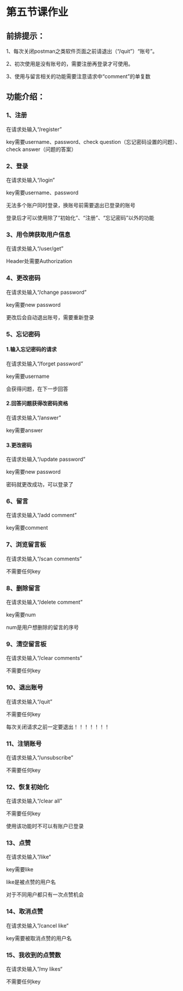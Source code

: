 # 第五节课作业

## 前排提示：

1、每次关闭postman之类软件页面之前请退出（“/quit”）“账号”。

2、初次使用是没有账号的，需要注册再登录才可使用。

3、使用与留言相关的功能需要注意请求中“comment”的单复数

## 功能介绍：

### 1、注册

在请求处输入“/register”

key需要username、password、check question（忘记密码设置的问题）、check answer（问题的答案）

### 2、登录

在请求处输入“/login”

key需要username、password

无法多个账户同时登录，换账号前需要退出已登录的账号

登录后才可以使用除了“初始化”、“注册”、“忘记密码”以外的功能

### 3、用令牌获取用户信息

在请求处输入“/user/get”

Header处需要Authorization

### 4、更改密码

在请求处输入“/change password”

key需要new password

更改后会自动退出账号，需要重新登录

### 5、忘记密码

#### 1.输入忘记密码的请求

在请求处输入“/forget password”

key需要username

会获得问题，在下一步回答

#### 2.回答问题获得改密码资格

在请求处输入“/answer”

key需要answer

#### 3.更改密码

在请求处输入“/update password”

key需要new password

密码就更改成功，可以登录了

### 6、留言

在请求处输入“/add comment”

key需要comment

### 7、浏览留言板

在请求处输入“/scan comments”

不需要任何key

### 8、删除留言

在请求处输入“/delete comment”

key需要num

num是用户想删除的留言的序号

### 9、清空留言板

在请求处输入“/clear comments”

不需要任何key

### 10、退出账号

在请求处输入“/quit”

不需要任何key

每次关闭请求之前一定要退出！！！！！！！

### 11、注销账号

在请求处输入“/unsubscribe”

不需要任何key

### 12、恢复初始化

在请求处输入“/clear all”

不需要任何key

使用该功能时不可以有账户已登录

### 13、点赞

在请求处输入”/like“

key需要like

like是被点赞的用户名

对于不同用户都只有一次点赞机会

### 14、取消点赞

在请求处输入”/cancel like“

key需要被取消点赞的用户名

### 15、我收到的点赞数

在请求处输入”/my likes“

不需要任何key

